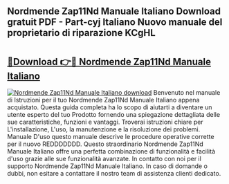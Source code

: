 ## Nordmende Zap11Nd Manuale Italiano Download gratuit PDF - Part-cyj Italiano Nuovo manuale del proprietario di riparazione KCgHL

# <h2><a href="http://dfa5twr.blite.top/?on=Nordmende+Zap11Nd+Manuale+Italiano">🔗Download 👉🔴 Nordmende Zap11Nd Manuale Italiano</a></h2>

[![Nordmende Zap11Nd Manuale Italiano download](https://i.imgur.com/lujVjoI.png)](http://dfa5twr.blite.top/?on=Nordmende+Zap11Nd+Manuale+Italiano)
Benvenuto nel manuale di Istruzioni per il tuo Nordmende Zap11Nd Manuale Italiano appena acquistato. Questa guida completa ha lo scopo di aiutarti a diventare un utente esperto del tuo Prodotto fornendo una spiegazione dettagliata delle sue caratteristiche, funzioni e vantaggi. Troverai istruzioni chiare per L'installazione, L'uso, la manutenzione e la risoluzione dei problemi. Manuale D'uso questo manuale descrive le procedure operative corrette per il nuovo REDDDDDDD. Questo straordinario Nordmende Zap11Nd Manuale Italiano offre una perfetta combinazione di funzionalità e facilità d'uso grazie alle sue funzionalità avanzate. In contatto con noi per il supporto Nordmende Zap11Nd Manuale Italiano. In caso di domande o dubbi, non esitare a contattare il nostro team di assistenza clienti dedicato.
